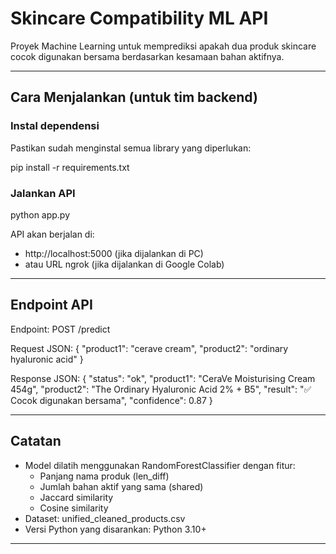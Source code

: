 # Skincare Compatibility ML API

Proyek Machine Learning untuk memprediksi apakah dua produk skincare cocok digunakan bersama berdasarkan kesamaan bahan aktifnya.

---

## Cara Menjalankan (untuk tim backend)

### Instal dependensi
Pastikan sudah menginstal semua library yang diperlukan:

pip install -r requirements.txt

###  Jalankan API
python app.py

API akan berjalan di:
- http://localhost:5000 (jika dijalankan di PC)
- atau URL ngrok (jika dijalankan di Google Colab)

---

## Endpoint API

Endpoint: POST /predict

Request JSON:
{
  "product1": "cerave cream",
  "product2": "ordinary hyaluronic acid"
}

Response JSON:
{
  "status": "ok",
  "product1": "CeraVe Moisturising Cream 454g",
  "product2": "The Ordinary Hyaluronic Acid 2% + B5",
  "result": "✅ Cocok digunakan bersama",
  "confidence": 0.87
}

---

## Catatan

- Model dilatih menggunakan RandomForestClassifier dengan fitur:
  - Panjang nama produk (len_diff)
  - Jumlah bahan aktif yang sama (shared)
  - Jaccard similarity
  - Cosine similarity
- Dataset: unified_cleaned_products.csv
- Versi Python yang disarankan: Python 3.10+

---

